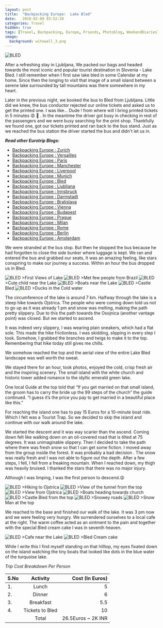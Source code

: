 ```yaml
---
layout: post
title:  "Backpacking Europe:  Lake Bled"
date:   2018-02-09 03:52:38
categories: Travel
hidden: true
tags: [Travel, Backpacking, Europe, Friends, Photoblog, WeekendDiaries]
image:
  background: witewall_3.png
---
```


<img src="https://i.imgur.com/r1CEvG1.jpg" alt="BLED">

After a refreshing stay in Ljubljana, We packed our bags and headed towards the most iconic and popular tourist destination in Slovenia - Lake Bled. I still remember when I first saw lake bled in some Calendar at my home. Since then the longing to visit that image of a small island between a serene lake surrounded by tall mountains was there somewhere in my heart.

Later in the previous night, we booked the bus to Bled from Ljubljana. Little did we knew, the bus conductor rejected our online tickets and asked us to get the printed one. I was like... Dude ! from where will I bring printed tickets in 5 minutes :rage: :triumph: . In the meantime the driver got busy in checking in rest of the passengers and  we were busy searching for the print shop. Thankfully we found one, got our tickets printed and ran back to the bus stand. Just as we reached the bus station the driver started the bus and didn't let us in.

**_Read other Eurotrip Blogs:_**

+ <a href="http://yogeshpandey.in/travel/Backpacking-Europe-zurich/">Backpacking Europe : Zurich</a>
+ <a href="http://yogeshpandey.in/travel/Backpacking-Europe-versailles/">Backpacking Europe : Versailles</a>
+ <a href="http://yogeshpandey.in/travel/Backpacking-Europe-Paris/">Backpacking Europe : Paris</a>
+ <a href="http://yogeshpandey.in/travel/Backpacking-Europe-Manchester/">Backpacking Europe : Manchester</a>
+ <a href="http://yogeshpandey.in/travel/Backpacking-Europe-Liverpool">Backpacking Europe : Liverpool</a>
+ <a href="http://yogeshpandey.in/travel/Backpacking-Europe-Munich/">Backpacking Europe : Munich</a>
+ <a href="http://yogeshpandey.in/travel/Backpacking-Europe-bled/">Backpacking Europe : Bled</a>
+ <a href="http://yogeshpandey.in/travel/Backpacking-Europe-Ljubljana/">Backpacking Europe : Ljubljana</a>
+ <a href="http://yogeshpandey.in/travel/Backpacking-Europe-Innsbruck/">Backpacking Europe : Innsbruck</a>
+ <a href="http://yogeshpandey.in/travel/Backpacking-Europe-Dramstadt/">Backpacking Europe : Darmstadt</a>
+ <a href="http://yogeshpandey.in/travel/Backpacking-Europe-Bratislava/">Backpacking Europe : Bratislava</a>
+ <a href="http://yogeshpandey.in/travel/Backpacking-Europe-Vienna/">Backpacking Europe : Vienna</a>
+ <a href="http://yogeshpandey.in/travel/Backpacking-Europe-Budapest/">Backpacking Europe : Budapest</a>
+ <a href="http://yogeshpandey.in/travel/Backpacking-Europe-Prague/">Backpacking Europe : Prague</a>
+ <a href="http://yogeshpandey.in/travel/Backpacking-Europe-Milan/">Backpacking Europe : Milan</a>
+ <a href="http://yogeshpandey.in/travel/Backpacking-Europe-ROME/">Backpacking Europe :  Rome</a>
+ <a href="http://yogeshpandey.in/travel/Backpacking-Europe-Berlin/">Backpacking Europe : Berlin</a>
+ <a href="http://yogeshpandey.in/travel/Backpacking-Europe-Amsterdam/">Backpacking Europe : Amsterdam</a>


We were stranded at the bus stop. But then he stopped the bus because he had forgotten to close the side bunker where luggage is kept. We ran and entered the bus and grabbed our seats, It was an amazing feeling, like stars conspiring to make our journey a success. Within an hour the bus dropped us in Bled.

<img src="https://i.imgur.com/V4yBB0V.jpg" alt="BLED">
>First Views of Lake

<img src="https://i.imgur.com/HyEP7sb.jpg" alt="BLED">
>Met few people from Brazil

<img src="https://i.imgur.com/s6gB586.jpg" alt="BLED">
>Cute child near the Lake

<img src="https://i.imgur.com/B5BGK2O.jpg" alt="BLED">
>Boats near the Lake

<img src="https://i.imgur.com/iM7U3k3.jpg" alt="BLED">
>Castle Bled

<img src="https://i.imgur.com/SEOMLph.jpg" alt="BLED">
>Ducks in the Cold water

The circumference of the lake is around 7 km. Halfway through the lake is a steep hike towards Ojstrica. The people who were coming down told us not to go up as it was already 1 pm and snow was melting, making the path pretty slippery. Due to this the path towards the Osojnica (another vantage point) was closed. But we started to ascend.

It was indeed very slippery, I was wearing plain sneakers, which had a flat sole. This made the hike frictionless. I was skidding, slipping in every step I took. Somehow, I grabbed the branches and twigs to make it to the top. Remembering that hike today still gives me chills.

We somehow reached the top and the aerial view of the entire Lake Bled landscape was well worth the sweat.

We stayed there for an hour, took photos, enjoyed the cold, crisp fresh air and the inspiring scenery. The small island with the white church and historic tower added romance to the idyllic emerald green lake.

One local Guide at the top told that “If you get married on that small island, the groom has to carry the bride up the 99 steps of the church” the guide continued. “I guess it’s the price you pay to get married in a beautiful place like this.”

For reaching the island one has to pay 15 Euros for a 10-minute boat ride. Which I felt was a Tourist Trap. So we decided to skip the island and continue with our walk around the lake.

We started the descent and it was way scarier than the ascend. Coming down felt like walking down on an oil-covered road that is tilted at 75 degrees. It was unimaginable slippery. Then I decided to take the path where there was fresh snow so that I can get some fiction. I moved away from the group inside the forest. It was probably a bad decision . The snow was really fresh and I was not able to figure out the depth. After a few steps, I fell, I fell from a freaking mountain. When I reached down, my thigh was heavily bruised. I thanked the stars that there was no major injury.

 Although I was limping, I was the first person to descend.:stuck_out_tongue_winking_eye:

<img src="https://i.imgur.com/aACxfck.jpg" alt="BLED">
>Hiking to Ojstrica

<img src="https://i.imgur.com/eU9JBfZ.jpg" alt="BLED">
>View of the tunnel from the top

<img src="https://i.imgur.com/QszUZcV.jpg" alt="BLED">
>View from Ojstrica

<img src="https://i.imgur.com/n5EjBui.jpg" alt="BLED">
>Boats heading towards church

<img src="https://i.imgur.com/iuOlR5m.jpg" alt="BLED">
>Castle Bled from the top

<img src="https://i.imgur.com/bbaOBLU.jpg" alt="BLED">
>Snowey roads

<img src="https://i.imgur.com/ZlAxese.jpg" alt="BLED">
>Snow Man at the top

We reached to the base and finished our walk of the lake. It was 3 pm now and we were feeling very hungry. We surrendered ourselves to a local cafe at the right. The warm coffee acted as an ointment to the pain and together with the special Bled cream cake I was in seventh heaven.

<img src="https://i.imgur.com/nHjHxdV.jpg" alt="BLED">
>Cafe near the Lake

<img src="https://i.imgur.com/P2qtkAG.jpg" alt="BLED">
>Bled Cream cake

While I write this I find myself standing on that hilltop, my eyes fixated down on the island watching the tiny boats that looked like dots in the blue water of the turquoise lake.  

*Trip Cost Breakdown Per Person*

| S.No | Activity|Cost (In Euros) |
|:----------|:----------:|-:|
| 1.      | Lunch      |5|
| 2.      | Dinner      |6|
| 3.      | Breakfast      |5.5|
| 4.      | Tickets to Bled      |10|
||Total|26.5Euros ~ 2K INR|
